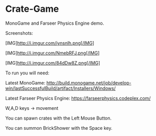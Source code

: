 Crate-Game
==========

MonoGame and Farseer Physics Engine demo.

Screenshots: 

[IMG]http://i.imgur.com/iynsnlh.png[/IMG]

[IMG]http://i.imgur.com/NmebRFJ.png[/IMG]

[IMG]http://i.imgur.com/84dDw8Z.png[/IMG]

To run you will need:

Latest MonoGame: http://build.monogame.net/job/develop-win/lastSuccessfulBuild/artifact/Installers/Windows/

Latest Farseer Physics Engine: https://farseerphysics.codeplex.com/

W,A,D keys -> movement

You can spawn crates with the Left Mouse Button.

You can summon BrickShower with the Space key.





              
